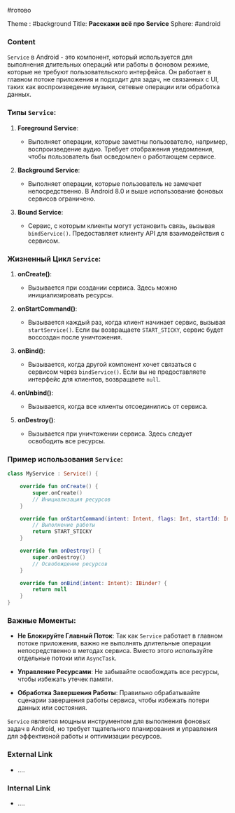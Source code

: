 #готово 

Theme : #background 
Title: **Расскажи всё про Service**
Sphere: #android 

### Content

`Service` в Android - это компонент, который используется для выполнения длительных операций или работы в фоновом режиме, которые не требуют пользовательского интерфейса. Он работает в главном потоке приложения и подходит для задач, не связанных с UI, таких как воспроизведение музыки, сетевые операции или обработка данных.

### Типы `Service`:

1. **Foreground Service**:
    
    - Выполняет операции, которые заметны пользователю, например, воспроизведение аудио. Требует отображения уведомления, чтобы пользователь был осведомлен о работающем сервисе.
2. **Background Service**:
    
    - Выполняет операции, которые пользователь не замечает непосредственно. В Android 8.0 и выше использование фоновых сервисов ограничено.
3. **Bound Service**:
    
    - Сервис, с которым клиенты могут установить связь, вызывая `bindService()`. Предоставляет клиенту API для взаимодействия с сервисом.

### Жизненный Цикл `Service`:

1. **onCreate()**:
    
    - Вызывается при создании сервиса. Здесь можно инициализировать ресурсы.
2. **onStartCommand()**:
    
    - Вызывается каждый раз, когда клиент начинает сервис, вызывая `startService()`. Если вы возвращаете `START_STICKY`, сервис будет воссоздан после уничтожения.
3. **onBind()**:
    
    - Вызывается, когда другой компонент хочет связаться с сервисом через `bindService()`. Если вы не предоставляете интерфейс для клиентов, возвращаете `null`.
4. **onUnbind()**:
    
    - Вызывается, когда все клиенты отсоединились от сервиса.
5. **onDestroy()**:
    
    - Вызывается при уничтожении сервиса. Здесь следует освободить все ресурсы.

### Пример использования `Service`:

```kotlin
class MyService : Service() {

    override fun onCreate() {
        super.onCreate()
        // Инициализация ресурсов
    }

    override fun onStartCommand(intent: Intent, flags: Int, startId: Int): Int {
        // Выполнение работы
        return START_STICKY
    }

    override fun onDestroy() {
        super.onDestroy()
        // Освобождение ресурсов
    }

    override fun onBind(intent: Intent): IBinder? {
        return null
    }
}

```

### Важные Моменты:

- **Не Блокируйте Главный Поток**: Так как `Service` работает в главном потоке приложения, важно не выполнять длительные операции непосредственно в методах сервиса. Вместо этого используйте отдельные потоки или `AsyncTask`.
    
- **Управление Ресурсами**: Не забывайте освобождать все ресурсы, чтобы избежать утечек памяти.
    
- **Обработка Завершения Работы**: Правильно обрабатывайте сценарии завершения работы сервиса, чтобы избежать потери данных или состояния.
    

`Service` является мощным инструментом для выполнения фоновых задач в Android, но требует тщательного планирования и управления для эффективной работы и оптимизации ресурсов.

### External Link

- ....

### Internal Link

- ....